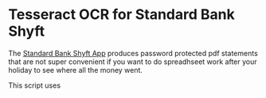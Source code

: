 # Tesseract OCR for Standard Bank Shyft

The [Standard Bank Shyft App](https://getshyft.co.za/) produces password protected pdf statements
that are not super convenient if you want to do spreadhseet work after your holiday to see where 
all the money went.

This script uses  


